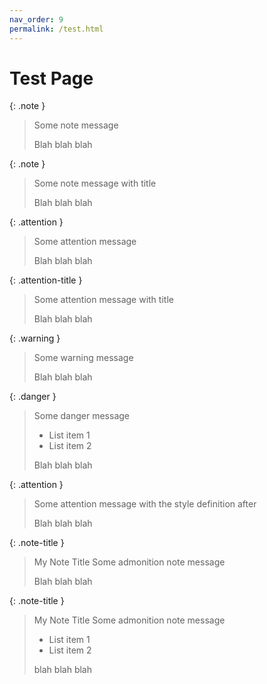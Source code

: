 ```yaml
---
nav_order: 9
permalink: /test.html
---
```


# Test Page

{: .note }
> Some note message
>
> Blah blah blah

{: .note }
> Some note message with title
>
> Blah blah blah

{: .attention }
> Some attention message
>
> Blah blah blah

{: .attention-title }
> Some attention message with title
>
> Blah blah blah

{: .warning }
> Some warning message
>
> Blah blah blah

{: .danger }
> Some danger message
>
> * List item 1
> * List item 2
>
> Blah blah blah

{: .attention }
> Some attention message with the style definition after
>
> Blah blah blah

{: .note-title }
> My Note Title
> Some admonition note message
>
> Blah blah blah

{: .note-title }
> My Note Title 
> Some admonition note message
>
> * List item 1
> * List item 2
>
> blah blah blah

